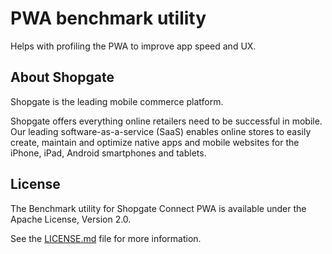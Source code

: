 # PWA benchmark utility

Helps with profiling the PWA to improve app speed and UX.

## About Shopgate

Shopgate is the leading mobile commerce platform.

Shopgate offers everything online retailers need to be successful in mobile. Our leading software-as-a-service (SaaS) enables online stores to easily create, maintain and optimize native apps and mobile websites for the iPhone, iPad, Android smartphones and tablets.

## License

The Benchmark utility for Shopgate Connect PWA is available under the Apache License, Version 2.0.

See the [LICENSE.md](./LICENSE.md) file for more information.
